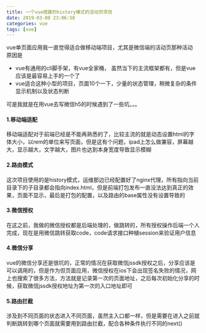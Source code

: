 ```yaml
---
title: 一个vue搭建的history模式的活动页项目
date: 2019-03-08 23:06:58
categories: vue
tags: [vue]
---
```


vue单页面应用我一直觉得适合做移动端项目，尤其是微信端的活动页那种活动
原因是

- vue有通用的cli脚手架，有vue全家桶， 虽然当下的主流框架都有，但是vue应该是最容易上手的一个了
- vue适合这种小型的项目，页面10个一下，少量的状态管理，稍微复杂的条件显示机制以及状态判断

可是我就是在用vue去写微信h5的时候遇到了一些坑。。。

#### 1.移动端适配
移动端适配对于前端已经是不能再熟悉的了，比较主流的就是动态设置html的字体大小，以rem的单位来写页面，但是这有个问题，ipad上怎么做兼容，屏幕越大，显示越大，文字越大，图片也达到本身宽度导致显示模糊

#### 2.路由模式
这次项目使用的是history模式，运维那边已经配置好了nginx代理，所有指向当前目录下的子目录都会指向index.html，但是前端打包发布一直没法达到真正的效果，页面不显示，最后是打包的配置，以及路由的base属性没有设置导致的

#### 3.微信授权
在这之前，我做的微信授权都是后端处理的，做跳转的，所有授权操作后端一个人完成，现在是用微信跳转获取code，code请求接口种植session来验证用户信息

#### 4.微信分享
vue的微信分享还是很坑的，正常的情况在获取微信jssdk授权之后，分享应该是可以调用的，但是作为但页面应用，微信授权在ios下会出现签名失败的情况，网上也搜索了很多方法，方法就是记录第一次的页面地址，之后每次初始化分享的时候，获取微信jssdk授权地址为第一次的入口地址即可

#### 5.路由拦截
涉及到不同页面的状态进入不同页面，虽然主入口都一样，但是需要在进入之前就判断跳转到哪个页面就需要用到路由拦截，配合各种条件执行不同的next()
